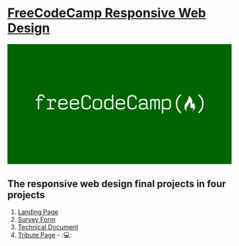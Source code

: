 # [FreeCodeCamp Responsive Web Design](https://www.freecodecamp.org)

![freecodecamp](https://github.com/RAYOPOKU/freecodecamp/blob/master/assets/fcc-twitter-1120X600-social-green.png )


## The responsive web design final projects in four projects 
1. [Landing Page](https://github.com/RAYOPOKU/Courses/tree/master/FreeCodeCamp/Landing%20Page) 
2. [Survey Form](https://github.com/RAYOPOKU/Courses/tree/master/FreeCodeCamp/Survey%20Form)
3. [Technical Document](https://github.com/RAYOPOKU/Courses/tree/master/FreeCodeCamp/Technical%20Document)
4. [Tribute Page](https://github.com/RAYOPOKU/Courses/tree/master/FreeCodeCamp/Tribute%20Page) - ::computer::

